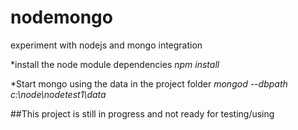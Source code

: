 nodemongo
=========

experiment with nodejs and mongo integration

*install the node module dependencies
  <i>npm install</i>
  
*Start mongo using the data in the project folder 
  <i>mongod --dbpath c:\node\nodetest1\data</i>
  

##This project is still in progress and not ready for testing/using
